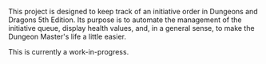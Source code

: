 This project is designed to keep track of an initiative order in Dungeons and Dragons 5th Edition.
Its purpose is to automate the management of the initiative queue, display health values, and,
in a general sense, to make the Dungeon Master's life a little easier.

This is currently a work-in-progress.
